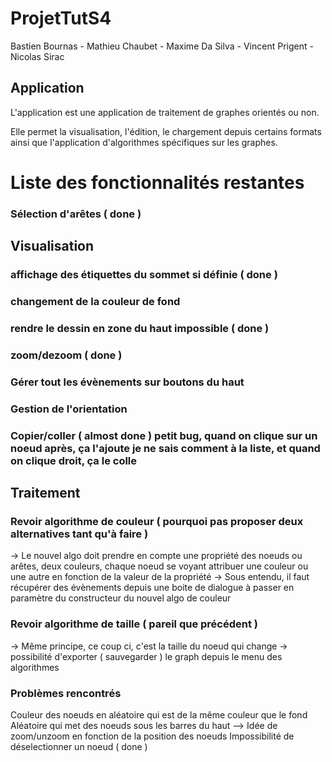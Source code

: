 # ProjetTutS4
Bastien Bournas - Mathieu Chaubet - Maxime Da Silva - Vincent Prigent -  Nicolas Sirac

## Application

L'application est une application de traitement de graphes orientés ou non.

Elle permet la visualisation, l'édition, le chargement depuis certains formats ainsi que l'application d'algorithmes spécifiques sur les graphes.


# Liste des fonctionnalités restantes

### Sélection d'arêtes ( done )

## Visualisation
### affichage des étiquettes du sommet si définie ( done )
### changement de la couleur de fond
### rendre le dessin en zone du haut impossible ( done )
### zoom/dezoom ( done )
### Gérer tout les évènements sur boutons du haut
### Gestion de l'orientation
### Copier/coller ( almost done ) petit bug, quand on clique sur un noeud après, ça l'ajoute je ne sais comment à la liste, et quand on clique droit, ça le colle

## Traitement
### Revoir algorithme de couleur ( pourquoi pas proposer deux alternatives tant qu'à faire )
 -> Le nouvel algo doit prendre en compte une propriété des noeuds ou arêtes, deux couleurs, chaque noeud se voyant attribuer une couleur ou une autre en fonction de la valeur de la propriété
 -> Sous entendu, il faut récupérer des évènements depuis une boite de dialogue à passer en paramètre du constructeur du nouvel algo de couleur

### Revoir algorithme de taille ( pareil que précédent )
 -> Même principe, ce coup ci, c'est la taille du noeud qui change
 -> possibilité d'exporter ( sauvegarder ) le graph depuis le menu des algorithmes

### Problèmes rencontrés
Couleur des noeuds en aléatoire qui est de la même couleur que le fond
Aléatoire qui met des noeuds sous les barres du haut --> Idée de zoom/unzoom en fonction de la position des noeuds
Impossibilité de déselectionner un noeud ( done )
